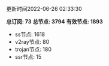 更新时间2022-06-26 02:33:30

**总订阅: 73**
**总节点: 3794**
**有效节点: 1893**
- ss节点: 1618
- v2ray节点: 80
- trojan节点: 180
- ssr节点: 15
